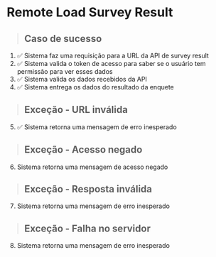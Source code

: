 # Remote Load Survey Result

> ## Caso de sucesso
1. ✅ Sistema faz uma requisição para a URL da API de survey result
2. ✅ Sistema valida o token de acesso para saber se o usuário tem permissão para ver esses dados
3. ✅ Sistema valida os dados recebidos da API
4. ✅ Sistema entrega os dados do resultado da enquete

> ## Exceção - URL inválida
5. ✅ Sistema retorna uma mensagem de erro inesperado

> ## Exceção - Acesso negado
6. Sistema retorna uma mensagem de acesso negado

> ## Exceção - Resposta inválida
7. Sistema retorna uma mensagem de erro inesperado

> ## Exceção - Falha no servidor
8. Sistema retorna uma mensagem de erro inesperado